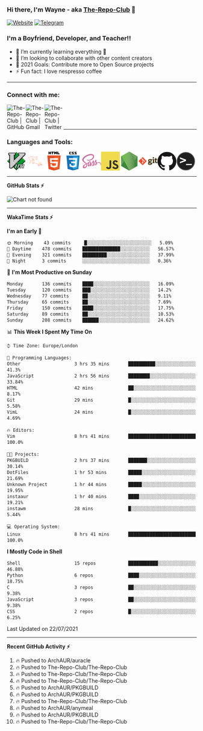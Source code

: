 ### Hi there, I'm Wayne - aka [The-Repo-Club][website] 👋

[![Website](https://img.shields.io/website?label=github.com/The-Repo-Club/&color=orange&style=flat-square&url=https://github.com/The-Repo-Club/)][website]
[![Telegram](https://img.shields.io/badge/Chat%20on-Telegram-orange.svg?color=orange&logo=telegram&style=flat-square)][telegram]

### I'm a Boyfriend, Developer, and Teacher!!

- 🌱 I’m currently learning everything 🤣
- 👯 I’m looking to collaborate with other content creators
- 🥅 2021 Goals: Contribute more to Open Source projects
- ⚡ Fun fact: I love nespresso coffee

---
### Connect with me:

[<img align="left" alt="The-Repo-Club | GitHub" width="50px" src="https://cdn.jsdelivr.net/npm/simple-icons@v3/icons/github.svg" />][website]
[<img align="left" alt="The-Repo-Club | Gmail" width="50px" src="https://cdn.jsdelivr.net/npm/simple-icons@v3/icons/gmail.svg" />][email]
[<img align="left" alt="The-Repo-Club | Twitter" width="50px" src="https://cdn.jsdelivr.net/npm/simple-icons@v3/icons/telegram.svg" />][telegram]

[website]: https://github.com/The-Repo-Club/
[email]: mailto:wayne6324@gmail.com
[telegram]: https://t.me/TheRepoClub

<br />
<br />
<br />

---
### Languages and Tools:

<img align="left" alt="Vim" width="50px" src="https://raw.githubusercontent.com/github/explore/80688e429a7d4ef2fca1e82350fe8e3517d3494d/topics/vim/vim.png" />
<img align="left" alt="Fish" width="50px" src="https://raw.githubusercontent.com/github/explore/80688e429a7d4ef2fca1e82350fe8e3517d3494d/topics/fish/fish.png" />
<img align="left" alt="HTML5" width="50px" src="https://raw.githubusercontent.com/github/explore/80688e429a7d4ef2fca1e82350fe8e3517d3494d/topics/html/html.png" />
<img align="left" alt="CSS3" width="50px" src="https://raw.githubusercontent.com/github/explore/80688e429a7d4ef2fca1e82350fe8e3517d3494d/topics/css/css.png" />
<img align="left" alt="Sass" width="50px" src="https://raw.githubusercontent.com/github/explore/80688e429a7d4ef2fca1e82350fe8e3517d3494d/topics/sass/sass.png" />
<img align="left" alt="JavaScript" width="50px" src="https://raw.githubusercontent.com/github/explore/80688e429a7d4ef2fca1e82350fe8e3517d3494d/topics/javascript/javascript.png" />
<img align="left" alt="Node.js" width="50px" src="https://raw.githubusercontent.com/github/explore/80688e429a7d4ef2fca1e82350fe8e3517d3494d/topics/nodejs/nodejs.png" />
<img align="left" alt="Git" width="50px" src="https://raw.githubusercontent.com/github/explore/80688e429a7d4ef2fca1e82350fe8e3517d3494d/topics/git/git.png" />
<img align="left" alt="GitHub" width="50px" src="https://raw.githubusercontent.com/github/explore/78df643247d429f6cc873026c0622819ad797942/topics/github/github.png" />
<img align="left" alt="Terminal" width="50px" src="https://raw.githubusercontent.com/github/explore/80688e429a7d4ef2fca1e82350fe8e3517d3494d/topics/terminal/terminal.png" />

<br />
<br />
<br />

---

**GitHub Stats ⚡**

![Chart not found](https://github-readme-stats.vercel.app/api?username=The-Repo-Club&theme=tokyonight&show_icons=true&count_private=true&hide_border=true&include_all_commits=true&custom_title=The-Repo-Club%27s+GitHub+Stats)


---

**WakaTime Stats ⚡**

<!--START_SECTION:waka-->
**I'm an Early 🐤** 

```text
🌞 Morning    43 commits     █░░░░░░░░░░░░░░░░░░░░░░░░   5.09% 
🌆 Daytime    478 commits    ██████████████░░░░░░░░░░░   56.57% 
🌃 Evening    321 commits    █████████░░░░░░░░░░░░░░░░   37.99% 
🌙 Night      3 commits      ░░░░░░░░░░░░░░░░░░░░░░░░░   0.36%

```
📅 **I'm Most Productive on Sunday** 

```text
Monday       136 commits    ████░░░░░░░░░░░░░░░░░░░░░   16.09% 
Tuesday      120 commits    ███░░░░░░░░░░░░░░░░░░░░░░   14.2% 
Wednesday    77 commits     ██░░░░░░░░░░░░░░░░░░░░░░░   9.11% 
Thursday     65 commits     ██░░░░░░░░░░░░░░░░░░░░░░░   7.69% 
Friday       150 commits    ████░░░░░░░░░░░░░░░░░░░░░   17.75% 
Saturday     89 commits     ██░░░░░░░░░░░░░░░░░░░░░░░   10.53% 
Sunday       208 commits    ██████░░░░░░░░░░░░░░░░░░░   24.62%

```


📊 **This Week I Spent My Time On** 

```text
⌚︎ Time Zone: Europe/London

💬 Programming Languages: 
Other                    3 hrs 35 mins       ██████████░░░░░░░░░░░░░░░   41.3% 
JavaScript               2 hrs 56 mins       ████████░░░░░░░░░░░░░░░░░   33.84% 
HTML                     42 mins             ██░░░░░░░░░░░░░░░░░░░░░░░   8.17% 
Git                      29 mins             █░░░░░░░░░░░░░░░░░░░░░░░░   5.58% 
VimL                     24 mins             █░░░░░░░░░░░░░░░░░░░░░░░░   4.69%

🔥 Editors: 
Vim                      8 hrs 41 mins       █████████████████████████   100.0%

🐱‍💻 Projects: 
PKGBUILD                 2 hrs 37 mins       ███████░░░░░░░░░░░░░░░░░░   30.14% 
DotFiles                 1 hr 53 mins        █████░░░░░░░░░░░░░░░░░░░░   21.69% 
Unknown Project          1 hr 44 mins        █████░░░░░░░░░░░░░░░░░░░░   19.95% 
instaaur                 1 hr 40 mins        ████░░░░░░░░░░░░░░░░░░░░░   19.21% 
instawm                  28 mins             █░░░░░░░░░░░░░░░░░░░░░░░░   5.44%

💻 Operating System: 
Linux                    8 hrs 41 mins       █████████████████████████   100.0%

```

**I Mostly Code in Shell** 

```text
Shell                    15 repos            ███████████░░░░░░░░░░░░░░   46.88% 
Python                   6 repos             ████░░░░░░░░░░░░░░░░░░░░░   18.75% 
C                        3 repos             ██░░░░░░░░░░░░░░░░░░░░░░░   9.38% 
JavaScript               3 repos             ██░░░░░░░░░░░░░░░░░░░░░░░   9.38% 
CSS                      2 repos             █░░░░░░░░░░░░░░░░░░░░░░░░   6.25%

```



 Last Updated on 22/07/2021
<!--END_SECTION:waka-->

---

**Recent GitHub Activity :zap:**

<!--START_SECTION:activity-->
1. 🔥 Pushed to ArchAUR/auracle
2. 🔥 Pushed to The-Repo-Club/The-Repo-Club
3. 🔥 Pushed to The-Repo-Club/The-Repo-Club
4. 🔥 Pushed to The-Repo-Club/The-Repo-Club
5. 🔥 Pushed to ArchAUR/PKGBUILD
6. 🔥 Pushed to ArchAUR/PKGBUILD
7. 🔥 Pushed to The-Repo-Club/The-Repo-Club
8. 🔥 Pushed to ArchAUR/anymeal
9. 🔥 Pushed to ArchAUR/PKGBUILD
10. 🔥 Pushed to The-Repo-Club/The-Repo-Club
<!--END_SECTION:activity-->